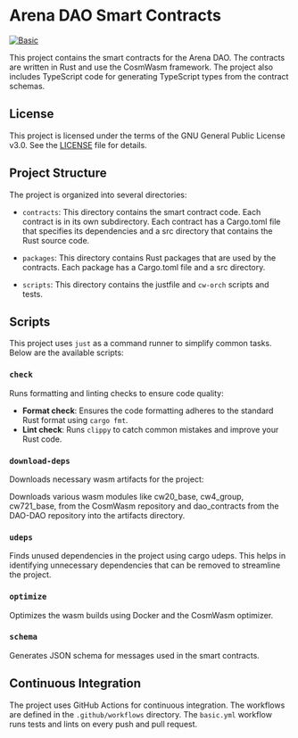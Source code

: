 # Arena DAO Smart Contracts

[![Basic](https://github.com/Arena-DAO/arena-smart-contracts/actions/workflows/basic.yml/badge.svg)](https://github.com/Arena-DAO/arena-smart-contracts/actions/workflows/basic.yml)

This project contains the smart contracts for the Arena DAO. The contracts are written in Rust and use the CosmWasm framework. The project also includes TypeScript code for generating TypeScript types from the contract schemas.

## License

This project is licensed under the terms of the GNU General Public License v3.0. See the [LICENSE](./LICENSE) file for details.

## Project Structure

The project is organized into several directories:

- `contracts`: This directory contains the smart contract code. Each contract is in its own subdirectory. Each contract has a Cargo.toml file that specifies its dependencies and a src directory that contains the Rust source code.

- `packages`: This directory contains Rust packages that are used by the contracts. Each package has a Cargo.toml file and a src directory.

- `scripts`: This directory contains the justfile and `cw-orch` scripts and tests.


## Scripts

This project uses `just` as a command runner to simplify common tasks. Below are the available scripts:

### `check`
Runs formatting and linting checks to ensure code quality:

- **Format check**: Ensures the code formatting adheres to the standard Rust format using `cargo fmt`.
- **Lint check**: Runs `clippy` to catch common mistakes and improve your Rust code.

### `download-deps`

Downloads necessary wasm artifacts for the project:

Downloads various wasm modules like cw20_base, cw4_group, cw721_base, from the CosmWasm repository and dao_contracts from the DAO-DAO repository into the artifacts directory.

### `udeps`

Finds unused dependencies in the project using cargo udeps. This helps in identifying unnecessary dependencies that can be removed to streamline the project.

### `optimize`

Optimizes the wasm builds using Docker and the CosmWasm optimizer.

### `schema`

Generates JSON schema for messages used in the smart contracts.

## Continuous Integration

The project uses GitHub Actions for continuous integration. The workflows are defined in the `.github/workflows` directory. The `basic.yml` workflow runs tests and lints on every push and pull request.